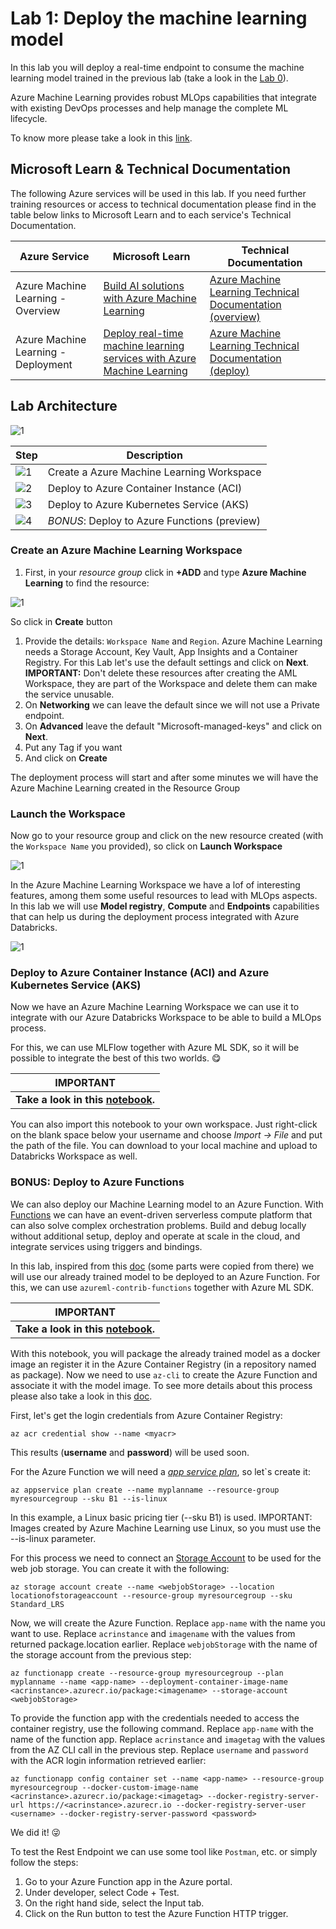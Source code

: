 # Lab 1: Deploy the machine learning model

In this lab you will deploy a real-time endpoint to consume the machine learning model trained in the previous lab (take a look in the [Lab 0](../lab-0/Lab0.md)).

Azure Machine Learning provides robust MLOps capabilities that integrate with existing DevOps processes and help manage the complete ML lifecycle.

To know more please take a look in this [link](https://azure.microsoft.com/en-us/services/machine-learning/mlops/).

## Microsoft Learn & Technical Documentation

The following Azure services will be used in this lab. If you need further training resources or access to technical documentation please find in the table below links to Microsoft Learn and to each service's Technical Documentation.

Azure Service | Microsoft Learn | Technical Documentation|
--------------|-----------------|------------------------|
Azure Machine Learning - Overview | [Build AI solutions with Azure Machine Learning](https://docs.microsoft.com/en-us/learn/paths/build-ai-solutions-with-azure-ml-service/) | [Azure Machine Learning Technical Documentation (overview)](https://docs.microsoft.com/en-us/azure/machine-learning/)
Azure Machine Learning - Deployment | [Deploy real-time machine learning services with Azure Machine Learning](https://docs.microsoft.com/en-us/learn/modules/register-and-deploy-model-with-amls//) | [Azure Machine Learning Technical Documentation (deploy)](https://docs.microsoft.com/en-us/azure/machine-learning/how-to-deploy-and-where?tabs=azcli)

## Lab Architecture

![1](/images/data-science-architecture-lab-1.png)

Step     | Description
-------- | -----
![1](/images/Black1.png) | Create a Azure Machine Learning Workspace
![2](/images/Black2.png) | Deploy to Azure Container Instance (ACI)
![3](/images/Black3.png) | Deploy to Azure Kubernetes Service (AKS)
![4](/images/Black4.png) | *BONUS*: Deploy to Azure Functions (preview)

### Create an Azure Machine Learning Workspace

1. First, in your *resource group* click in **+ADD** and type **Azure Machine Learning** to find the resource:

![1](/images/lab-1/1-add-aml.PNG)

So click in **Create** button

1. Provide the details: `Workspace Name` and `Region`. Azure Machine Learning needs a Storage Account, Key Vault, App Insights and a Container Registry. For this Lab let's use the default settings and click on **Next**. **IMPORTANT:** Don't delete these resources after creating the AML Workspace, they are part of the Workspace and delete them can make the service unusable.  
2. On **Networking** we can leave the default since we will not use a Private endpoint.
3. On **Advanced** leave the default "Microsoft-managed-keys" and click on **Next**.
4. Put any Tag if you want
5. And click on **Create**

The deployment process will start and after some minutes we will have the Azure Machine Learning created in the Resource Group

### Launch the Workspace

Now go to your resource group and click on the new resource created (with the `Workspace Name` you provided), so click on **Launch Workspace**

![1](/images/lab-1/2-launch-aml-workspace.PNG)

In the Azure Machine Learning Workspace we have a lof of interesting features, among them some useful resources to lead with MLOps aspects. In this lab we will use **Model registry**, **Compute** and **Endpoints** capabilities that can help us during the deployment process integrated with Azure Databricks.

![1](/images/lab-1/3-mlops-capabilities.PNG)

### Deploy to Azure Container Instance (ACI) and Azure Kubernetes Service (AKS)

Now we have an Azure Machine Learning Workspace we can use it to integrate with our Azure Databricks Workspace to be able to build a MLOps process.

For this, we can use MLFlow together with Azure ML SDK, so it will be possible to integrate the best of this two worlds. 😋

**IMPORTANT**|
-------------|
**Take a look in this [notebook](/labs/lab-1/notebooks/deploy-model-churn-prediction.ipynb).**|

You can also import this notebook to your own workspace. Just right-click on the blank space below your username and choose *Import -> File* and put the path of the file. You can download to your local machine and upload to Databricks Workspace as well.

### BONUS: Deploy to Azure Functions

We can also deploy our Machine Learning model to an Azure Function. With [Functions](https://azure.microsoft.com/en-us/services/functions/) we can have an event-driven serverless compute platform that can also solve complex orchestration problems. Build and debug locally without additional setup, deploy and operate at scale in the cloud, and integrate services using triggers and bindings.

In this lab, inspired from this [doc](https://docs.microsoft.com/en-us/azure/azure-cache-for-redis/cache-ml) (some parts were copied from there) we will use our already trained model to be deployed to an Azure Function. For this, we can use `azureml-contrib-functions` together with Azure ML SDK.

**IMPORTANT**|
-------------|
**Take a look in this [notebook](/labs/lab-1/notebooks/deploy-model-to-azure-function.ipynb).**|

With this notebook, you will package the already trained model as a docker image an register it in the Azure Container Registry (in a  repository named as package). Now we need to use `az-cli` to create the Azure Function and associate it with the model image. To see more details about this process please also take a look in this [doc](https://docs.microsoft.com/en-us/azure/azure-cache-for-redis/cache-ml).

First, let's get the login credentials from Azure Container Registry:

`az acr credential show --name <myacr>`

This results (**username** and **password**) will be used soon.

For the Azure Function we will need a [*app service plan*](https://docs.microsoft.com/en-us/azure/app-service/overview-hosting-plans), so let`s create it:

`az appservice plan create --name myplanname --resource-group myresourcegroup --sku B1 --is-linux`

In this example, a Linux basic pricing tier (--sku B1) is used.
IMPORTANT: Images created by Azure Machine Learning use Linux, so you must use the --is-linux parameter.

For this process we need to connect an [Storage Account](https://docs.microsoft.com/en-us/azure/storage/common/storage-account-overview) to be used for the web job storage. You can create it with the following:

`az storage account create --name <webjobStorage> --location locationofstorageaccount --resource-group myresourcegroup --sku Standard_LRS`

Now, we will create the Azure Function. Replace `app-name` with the name you want to use. Replace `acrinstance` and `imagename` with the values from returned package.location earlier. Replace `webjobStorage` with the name of the storage account from the previous step:

`az functionapp create --resource-group myresourcegroup --plan myplanname --name <app-name> --deployment-container-image-name <acrinstance>.azurecr.io/package:<imagename> --storage-account <webjobStorage>`

To provide the function app with the credentials needed to access the container registry, use the following command. Replace `app-name` with the name of the function app. Replace `acrinstance` and `imagetag` with the values from the AZ CLI call in the previous step. Replace `username` and `password` with the ACR login information retrieved earlier:

`az functionapp config container set --name <app-name> --resource-group myresourcegroup --docker-custom-image-name <acrinstance>.azurecr.io/package:<imagetag> --docker-registry-server-url https://<acrinstance>.azurecr.io --docker-registry-server-user <username> --docker-registry-server-password <password>`

We did it! 😜

To test the Rest Endpoint we can use some tool like `Postman`, etc. or simply follow the steps:

1. Go to your Azure Function app in the Azure portal.
2. Under developer, select Code + Test.
3. On the right hand side, select the Input tab.
4. Click on the Run button to test the Azure Function HTTP trigger.
